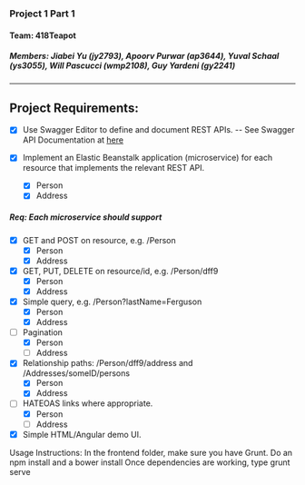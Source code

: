 ### Project 1 Part 1

#### Team: 418Teapot

##### Members: Jiabei Yu (jy2793), Apoorv Purwar (ap3644), Yuval Schaal (ys3055), Will Pascucci (wmp2108), Guy Yardeni (gy2241)

---

## Project Requirements:

- [x] Use Swagger Editor to define and document REST APIs.
-- See Swagger API Documentation at [here](https://app.swaggerhub.com/home) 

- [x] Implement an Elastic Beanstalk application (microservice) for each resource that implements the relevant REST API.
    - [x] Person
    - [x] Address 

##### Req: Each microservice should support

- [x] GET and POST on resource, e.g. /Person
    - [x] Person
    - [x] Address 
- [x] GET, PUT, DELETE on resource/id, e.g. /Person/dff9
    - [x] Person
    - [x] Address 
- [x] Simple query, e.g. /Person?lastName=Ferguson
    - [x] Person
    - [x] Address 
- [ ] Pagination
    - [x] Person
    - [ ] Address 
- [x] Relationship paths: /Person/dff9/address and /Addresses/someID/persons
    - [x] Person
    - [x] Address 
- [ ] HATEOAS links where appropriate.
    - [x] Person
    - [ ] Address 
- [x] Simple HTML/Angular demo UI.

Usage Instructions:
In the frontend folder, make sure you have Grunt. Do an npm install and a bower install
Once dependencies are working, type grunt serve

